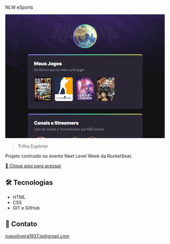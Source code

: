 NLW eSports

![preview](./.github/preview.png)

 > Trilha Explorer

Projeto contruído no evento Next Level Week da RocketSeat.

[🔗 Clique aqui para acessar](https://jotape41.github.io/NLW-eSports-Explorer/)


## 🛠️ Tecnologias 

- HTML
- CSS
- GIT e GitHub

## 📧 Contato
joaooliveira1937.jp@gmail.com

